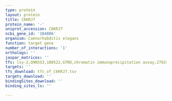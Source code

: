 ```yaml
---
type: protein
layout: protein
title: C6KRJ7
protein_name: '-'
uniprot_accession: C6KRJ7
ncbi_gene_id: '184806'
organism: Caenorhabditis elegans
function: target gene
number_of_interactions: '1'
orthologs: ''
jaspar_matrices: ''
tfs: lsy-2,Q9N5S3,180522,GTRD,chromatin immunoprecipitation assay,27924024%5Buid%5D,No
targets: ''
tfs_download: tfs_of_C6KRJ7.tsv
targets_download: ''
bindingSites_download: ''
binding_sites_ls: ''

---
```

